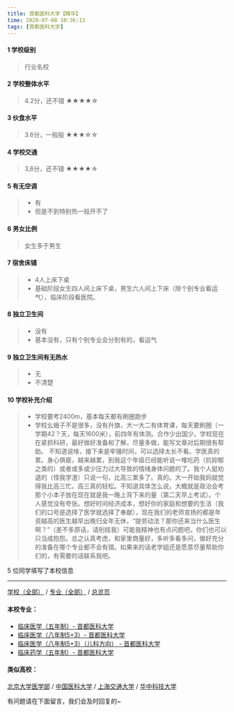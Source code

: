 ```yaml
---
title: 首都医科大学【精华】
time: 2020-07-08 10:36:13
tags: [首都医科大学]
---
```

#### 1 学校级别
> 行业名校


#### 2 学校整体水平
> 4.2分，还不错
★★★★☆


#### 3 伙食水平
>  3.6分，一般般
★★★☆☆


#### 4 学校交通
> 3,6分，还不错
★★★★☆


#### 5 有无空调
> - 有
> - 但是不到特别热一般开不了

#### 6 男女比例
> 女生多于男生


#### 7 宿舍床铺
> - 4人上床下桌
> - 基础阶段女生四人间上床下桌，男生六人间上下床（除个别专业看运气），临床阶段看医院。
 

#### 8 独立卫生间
> - 没有
> - 基本没有，只有个别专业会分到有的，看运气


#### 9 独立卫生间有无热水
> - 无
> - 不清楚

#### 10 学校补充介绍
> - 学校要考2400m，基本每天都有刷圈跑步
> - 学校幺蛾子不是很多，没有升旗，大一大二有体育课，每天要刷圈（一学期42？天，每天1600米），前四年有体测。合作少出国少。学校现在在紧抓科研，最好做好准备和了解，尽量多做，能写文章对后期很有帮助。
不知道说啥，接下来是牢骚时间，可以选择太长不看。学医真的累。身心俱疲，越来越累，到我这个年级已经能听说一堆吃药（抗抑郁之类的）或者或多或少压力过大导致的情绪身体问题的了。我个人挺劝退的（怪我学渣）只说一句，比高三累多了。真的。大一开始我妈就觉得我比高三忙。高三真的轻松。不知道具体怎么说，大概就是政治会考那个小本子放在现在就是我一晚上背下来的量（第二天早上考试）。个人感觉没有夸张。想好时间经济成本，想好你的家庭和想要的生活（我们的口号是选择了医学就选择了奉献），现在我们的老师宣扬的都是年资越高的医生越早出晚归全年无休，“提劳动法？那你还来当什么医生啊？”（差不多原话，请别挂我）可能我精神也有点问题吧，你们也可以只当成抱怨。总之认真考虑，和家里商量好，多听多看多问，做好充分的准备在哪个专业都不会有错。如果来的话老学姐还是愿意尽量帮助你们的，有需要的话联系我吧。

5 位同学填写了本校信息
***
[学校（全部）](https://univgo.github.io/2020/07/08/3efa6bcca419) / [专业（全部）](https://univgo.github.io/2020/07/08/2d4c6d3552c2) / [总览页](https://univgo.github.io/2020/07/08/445daeb4fa00)
#### 本校专业：
- [临床医学（五年制）- 首都医科大学](https://univgo.github.io/2020/07/08/d3eb2a0ea89b)
- [临床医学（八年制5+3）- 首都医科大学](https://univgo.github.io/2020/07/08/9959d7895886)
- [临床医学（八年制5+3）（儿科方向） - 首都医科大学](https://univgo.github.io/2020/07/08/a53ce68e61ac)
- [临床药学（五年制）- 首都医科大学](https://univgo.github.io/2020/07/08/6c0e8ed545fd)


#### 类似高校：
[北京大学医学部](https://univgo.github.io/2020/07/08/北京大学医学部) /  [中国医科大学](https://univgo.github.io/2020/07/08/中国医科大学) / [上海交通大学](https://univgo.github.io/2020/07/08/上海交通大学) / [华中科技大学](https://univgo.github.io/2020/07/08/华中科技大学)


有问题请在下面留言，我们会及时回复的~
